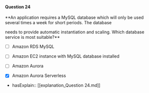 #### Question  24


**An application requires a MySQL database which will only be used several times a week for short periods. The database

needs to provide automatic instantiation and scaling. Which database service is most suitable?**


- [ ] Amazon RDS MySQL


- [ ] Amazon EC2 instance with MySQL database installed


- [ ] Amazon Aurora


- [x] Amazon Aurora Serverless



- hasExplain:: [[explanation_Question  24.md]]